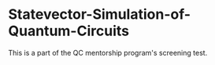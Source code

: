 # Statevector-Simulation-of-Quantum-Circuits
This is a part of the QC mentorship program's screening test. 
